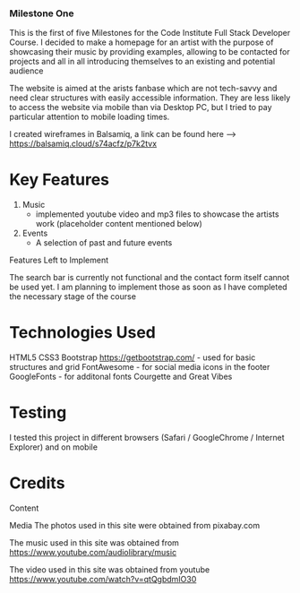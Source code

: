 ### Milestone One 

This is the first of five Milestones for the Code Institute Full Stack Developer Course. I decided to make a homepage for an artist with the purpose of showcasing their music by providing examples, allowing to be contacted for projects and all in all introducing themselves to an existing and potential audience

The website is aimed at the arists fanbase which are not tech-savvy and need clear structures with easily accessible information. They are less likely to access the website via mobile than via Desktop PC, but I tried to pay particular attention to mobile loading times. 

I created wireframes in Balsamiq, a link can be found here --> https://balsamiq.cloud/s74acfz/p7k2tvx

# Key Features


1) Music
    - implemented youtube video and mp3 files to showcase the artists work (placeholder content mentioned below)
3) Events 
    - A selection of past and future events 


Features Left to Implement

The search bar is currently not functional and the contact form itself cannot be used yet. I am planning to implement those as soon as I have completed the necessary stage of the course


# Technologies Used

HTML5
CSS3
Bootstrap https://getbootstrap.com/ - used for basic structures and grid 
FontAwesome - for social media icons in the footer
GoogleFonts - for additonal fonts Courgette and Great Vibes

# Testing
I tested this project in different browsers (Safari / GoogleChrome / Internet Explorer) and on mobile

# Credits

Content

Media
The photos used in this site were obtained from pixabay.com

The music used in this site was obtained from https://www.youtube.com/audiolibrary/music

The video  used in this site was obtained from youtube https://www.youtube.com/watch?v=qtQgbdmIO30

